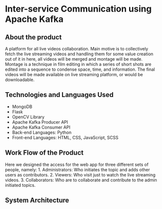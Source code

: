 # Inter-service Communication using Apache Kafka

## About the product
A platform for all live videos collaboration. Main motive is to collectively fetch the live streaming videos and handling them for some value creation out of it in here, all videos will be merged and montage will be made. Montage is a technique in film editing in which a series of short shots are edited into a sequence to condense space, time, and information. The final videos will be made available on live streaming platform, or would be downloadable. 

## Technologies and Languages Used
- MongoDB
- Flask
- OpenCV Library
- Apache Kafka Producer API
- Apache Kafka Consumer API
- Back-end Languages: Python
- Front-end Languages: HTML, CSS, JavaScript, SCSS


## Work Flow of the Product



Here we designed the access for the web app for three different sets of people, namely:
    1. Administrators: Who initiates the topic and adds other users as contributors.
    2. Viewers: Who visit just to watch the live streaming videos.
    3. Collaborators: Who are to collaborate and contribute to the admin initiated topics.


## System Architecture
